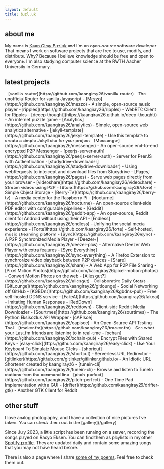 ```yaml
---
layout: default
title: buzl.uk
---
```


## about me

<section>
My name is <abbr title="kaangiray26">Kaan Giray Buzluk</abbr> and I'm an open-source software developer. That means I work on software projects that are free to use, modify, and distribute. Why? Because I believe knowledge should be free and open to everyone. I'm also studying computer science at the RWTH Aachen University in Germany.
</section>

## latest projects

<section markdown=1>
- [vanilla-router](https://github.com/kaangiray26/vanilla-router) - The unofficial Router for vanilla Javascript
- [Mezzo](https://github.com/kaangiray26/mezzo) - A simple, open-source music player
- [ripples](https://github.com/kaangiray26/ripples) - WebRTC Client for Ripples
- [deeep-thought](https://kaangiray26.github.io/deep-thought/) - An internet puzzle game
- [Analytics](https://github.com/kaangiray26/analytics) - Simple, open-source web analytics alternative
- [jekyll-template](https://github.com/kaangiray26/jekyll-template) - Use this template to create a simple Jekyll site for your project
- [Messenger](https://github.com/kaangiray26/messenger) - An open-source end-to-end encrypted P2P Messenger
- [peerjs-server-auth](https://github.com/kaangiray26/peerjs-server-auth) - Server for PeerJS with Authentication
- [studydrive-downloader](https://github.com/kaangiray26/studydrive-downloader) - Using webRequests to intercept and download files from Studydrive
- [Pages](https://github.com/kaangiray26/pages) - Serve web pages directly from your browser
- [videoshare](https://github.com/kaangiray26/videoshare) - Stream videos using P2P
- [Store](https://github.com/kaangiray26/store) - Simple Object Storage
- [Berry-TV](https://github.com/kaangiray26/berry-tv) - A media center for the Raspberry Pi
- [Nocturne](https://github.com/kaangiray26/nocturne) - An open-source client-side PDF editor with configurable pipelines
- [Geddit](https://github.com/kaangiray26/geddit-app) - An open-source, Reddit client for Android without using their API
- [Endless](https://github.com/kaangiray26/endless) - Unifying the social media experience
- [Forte](https://github.com/kaangiray26/forte) - Self-hosted, music streaming platform
- [Sync](https://github.com/kaangiray26/sync) - A P2P Synchronized Media Player
- [Deezer+](https://github.com/kaangiray26/deezer-plus) - Alternative Deezer Web Player with extra features
- [Sync Everything](https://github.com/kaangiray26/sync-everything) - A Firefox Extension to synchronize video playback between P2P devices
- [Share](https://github.com/kaangiray26/share) - A Web App for P2P File Sharing
- [Pixel Motion Photos](https://github.com/kaangiray26/pixel-motion-photos) - Convert Motion Photos on the web
- [Alles gut?](https://github.com/kaangiray26/allesgut) - Collaborative Daily Status
- [GitLounge](https://github.com/kaangiray26/gitlounge) - Social Networking off GitHub
- [KGBDns](https://github.com/kaangiray26/kgbdns-pub) - Free self-hosted DDNS service
- [FakeAI](https://github.com/kaangiray26/fakeai) - Imitating Human Responses
- [RedDown](https://github.com/kaangiray26/reddown) - Client-side Reddit Media Downloader
- [Sourtimes](https://github.com/kaangiray26/sourtimes) - The Python Eksisozluk API Wrapper
- [cAPIsce](https://github.com/kaangiray26/capisce) - An Open-Source API Testing Tool
- [tracker.fm](https://github.com/kaangiray26/tracker.fm) - See what your Last.fm friends are listening to in real-time
- [xchain](https://github.com/kaangiray26/xchain-pub) - Encrypt Files with Shared Keys
- [easy-click](https://github.com/kaangiray26/easy-click) - Use Your Keyboard To Simulate Mouse Clicks
- [shortcut](https://github.com/kaangiray26/shortcut) - Serverless URL Redirector
- [gitlinker](https://github.com/gitlinker/gitlinker.github.io) - An Idiotic URL Shortener created by kaangiray26
- [tunein-cli](https://github.com/kaangiray26/tunein-cli) - Browse and listen to TuneIn stations from the command line
- [pitch-perfect](https://github.com/kaangiray26/pitch-perfect) - One Time Pad Implementation with a GUI
- [drifter](https://github.com/kaangiray26/drifter-gtk) - Another GTK Client for Reddit
</section>

## other stuff

<section markdown=1>
I love analog photography, and I have a collection of nice pictures I've taken. You can check them out in the [gallery](/gallery).

Since July 2023, a little script has been running on a server, recording the songs played on Radyo Eksen. You can find them as playlists in my other [Spotify profile](https://open.spotify.com/user/31qj2r3xdqqyvtoprsqa5sksrkva). They are updated daily and contain some amazing songs that you may not have heard before.

There is also a page where I share [some of my poems](https://kaangiray26.github.io/works/). Feel free to check them out.

</section>

<style>
ul {
    list-style-type: decimal-leading-zero;
    padding-left: 3ch;
}
</style>